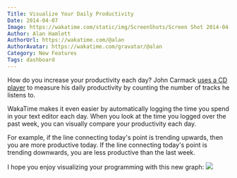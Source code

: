 ```yaml
---
Title: Visualize Your Daily Productivity
Date: 2014-04-07
Image: https://wakatime.com/static/img/ScreenShots/Screen Shot 2014-04-07 at 07.04.08 AM.png
Author: Alan Hamlett
AuthorUrl: https://wakatime.com/@alan
AuthorAvatar: https://wakatime.com/gravatar/@alan
Category: New Features
Tags: dashboard
---
```


How do you increase your productivity each day?
John Carmack <a href="https://wakatime.com/blog/2-using-a-cd-player-to-measure-your-focus">uses a CD player</a> to measure his daily productivity by counting the number of tracks he listens to.

WakaTime makes it even easier by automatically logging the time you spend in your text editor each day. When you look at the time you logged over the past week, you can visually compare your productivity each day.

For example, if the line connecting today's point is trending upwards, then you are more productive today.
If the line connecting today's point is trending downwards, you are less productive than the last week.

I hope you enjoy visualizing your programming with this new graph:
<a href="https://wakatime.com/"><img class="img img-thumbnail" src="https://wakatime.com/static/img/ScreenShots/Screen Shot 2014-04-07 at 07.04.08 AM.png" /></a>
